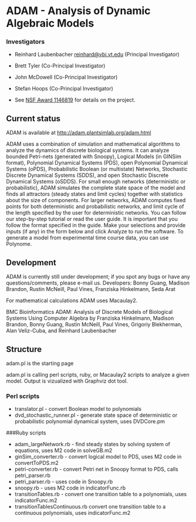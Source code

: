ADAM - Analysis of Dynamic Algebraic Models
====

### Investigators 
* Reinhard Laubenbacher reinhard@vbi.vt.edu (Principal Investigator)
* Brett Tyler (Co-Principal Investigator)
* John McDowell (Co-Principal Investigator)
* Stefan Hoops (Co-Principal Investigator)

* See [NSF Award 1146819](http://www.nsf.gov/awardsearch/showAward.do?AwardNumber=1146819&WT.z_pims_id=5444) for details on the project. 

## Current status
ADAM is available at http://adam.plantsimlab.org/adam.html

ADAM uses a combination of simulation and mathematical algorithms to analyze the dynamics of discrete biological systems. It can analyze bounded Petri-nets (generated with Snoopy), Logical Models (in GINSim format), Polynomial Dynamical Systems (PDS), open Polynomial Dynamical Systems (oPDS), Probabilistic Boolean (or multistate) Networks, Stochastic Discrete Dynamical Systems (SDDS), and open Stochastic Discrete Dynamical Systems (oSDDS). For small enough networks (deterministic or probabilistic), ADAM simulates the complete state space of the model and finds all attractors (steady states and limit cycles) together with statistics about the size of components. For larger networks, ADAM computes fixed points for both deterministic and probabilistic networks, and limit cycle of the length specified by the user for deterministic networks. You can follow our step-by-step tutorial or read the user guide. It is important that you follow the format specified in the guide. Make your selections and provide inputs (if any) in the form below and click Analyze to run the software. To generate a model from experimental time course data, you can use Polynome.
 

Development
----
ADAM is currently still under development; if you spot any bugs or have any questions/comments, please e-mail us.
Developers: Bonny Guang, Madison Brandon, Rustin McNeill, Paul Vines, Franziska Hinkelmann, Seda Arat

For mathematical calculations ADAM uses Macaulay2.

BMC Bioinformatics ADAM: Analysis of Discrete Models of Biological Systems Using Computer Algebra by
Franziska Hinkelmann, Madison Brandon, Bonny Guang, Rustin McNeill, Paul Vines, Grigoriy Blekherman, Alan Veliz-Cuba, and Reinhard Laubenbacher

Structure
----
adam.pl is the starting page

adam.pl is calling perl scripts, ruby, or Macaulay2 scripts to analyze a given model. Output is vizualized with Graphviz dot tool. 

### Perl scripts
* translator.pl - convert Boolean model to polynomials
* dvd_stochastic_runner.pl - generate state space of deterministic or probabilistic polynomial dynamical system, uses DVDCore.pm

###Ruby scripts
* adam_largeNetwork.rb - find steady states by solving system of equations, uses M2 code in solveGB.m2
* ginSim_converter.rb - convert logical model to PDS, uses M2 code in convertToPDS.m2
* petri-converter.rb - convert Petri net in Snoopy format to PDS, calls petri_parser.rb
* petri_parser.rb - uses code in Snoopy.rb
* snoopy.rb - uses M2 code in indicatorFunc.rb
* transitionTables.rb - convert one transition table to a polynomials, uses indicatorFunc.m2
* transitionTablesContinuous.rb convert one transition table to a continuous polynomials, uses indicatorFunc.m2
